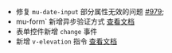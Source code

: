 * 修复 `mu-date-input` 部分属性无效的问题 [#979](https://github.com/museui/muse-ui/issues/979);
* mu-form` 新增异步验证方式 [查看文档](#/zh-CN/form)
* 表单控件新增 `change` 事件
* 新增 `v-elevation` 指令 [查看文档](#/zh-CN/directives)
